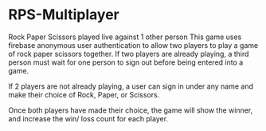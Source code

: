 # RPS-Multiplayer
Rock Paper Scissors played live against 1 other person
This game uses firebase anonymous user authentication to allow two players to play a game of rock paper scissors together.
If two players are already playing, a third person must wait for one person to sign out before being entered into a game.

If 2 players are not already playing, a user can sign in under any name and make their choice of Rock, Paper, or Scissors.

Once both players have made their choice, the game will show the winner, and increase the win/ loss count for each player.